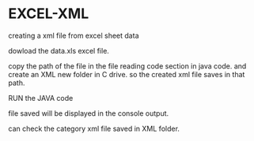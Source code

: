 # EXCEL-XML
creating a xml file from excel sheet data 

dowload the data.xls excel file.

copy the path of the file in the file reading code section in java code.
and create an XML new folder in C drive.
so the created xml file saves in that path.

RUN the JAVA code 

file saved will be displayed in the console output.

can check the category xml file saved in XML folder.
